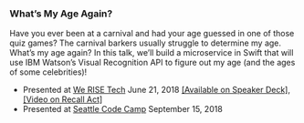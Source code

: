 ### What’s My Age Again?

Have you ever been at a carnival and had your age guessed in one of those quiz games? The carnival barkers usually struggle to determine my age. What’s my age again? In this talk, we’ll build a microservice in Swift that will use IBM Watson’s Visual Recognition API to figure out my age (and the ages of some celebrities)!

- Presented at [We RISE Tech](https://werise.tech/sessions/2018/6/3/whats-my-age-again) June 21, 2018 [[Available on Speaker Deck]](https://speakerdeck.com/devwiththehair/whats-my-age-again), [[Video on Recall Act]](https://www.recallact.com/presentation/whats-my-age-again)
- Presented at [Seattle Code Camp](https://seattle.codecamp.us/) September 15, 2018
